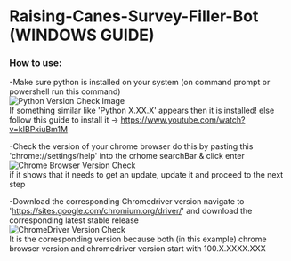 # Raising-Canes-Survey-Filler-Bot (WINDOWS GUIDE)

### How to use:
-Make sure python is installed on your system (on command prompt or powershell run this command)  
![Python Version Check Image](assets/checkPython.png)  
If something similar like 'Python X.XX.X' appears then it is installed!
else follow this guide to install it -> https://www.youtube.com/watch?v=kIBPxiuBm1M

-Check the version of your chrome browser 
do this by pasting this 'chrome://settings/help' into the crhome searchBar & click enter  
![Chrome Browser Version Check](assets/chromeVersion.png)  
if it shows that it needs to get an update, update it and proceed to the next step

-Download the corresponding Chromedriver version
navigate to 'https://sites.google.com/chromium.org/driver/' and download the corresponding latest stable release  
![ChromeDriver Version Check](assets/chromeDriverVersion.png)  
It is the corresponding version because both (in this example) chrome browser version and chromedriver version start with 100.X.XXXX.XXX
